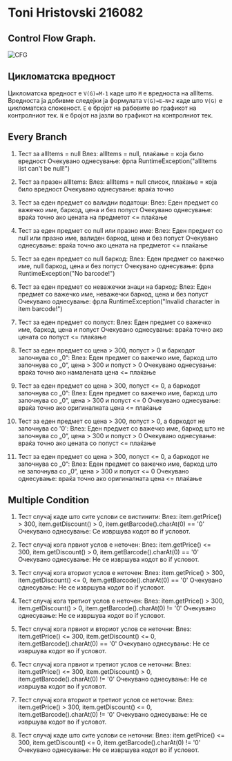 # Toni Hristovski 216082

## Control Flow Graph.
![CFG](https://github.com/tonihristovski/SI_2024_lab2_216082/assets/28952002/a7417270-65d6-4564-9260-61c0d9b15c0b)

## Цикломатска вредност

Цикломатска вредност е `V(G)=М-1` каде што `М` е вредноста на allItems.
Вредноста ја добивме следејки ја формулата `V(G)=E−N+2` каде што
`V(G)` е цикломатска сложеност.
`E` е бројот на рабовите во графикот на контролниот тек.
`N` е бројот на јазли во графикот на контролниот тек.

## Every Branch

1. Тест за allItems = null
 Влез: allItems = null, плаќање = која било вредност
 Очекувано однесување: фрла RuntimeException("allItems list can't be null!")

2. Тест за празен allItems:
 Влез: allItems = null список, плаќање = која било вредност
 Очекувано однесување: враќа точно

3. Тест за еден предмет со валидни податоци:
 Влез: Еден предмет со важечко име, баркод, цена и без попуст
 Очекувано однесување: враќа точно ако цената на предметот <= плаќање

4. Тест за еден предмет со null или празно име:
 Влез: Еден предмет со null или празно име, валиден баркод, цена и без попуст
 Очекувано однесување: враќа точно ако цената на предметот <= плаќање

5. Тест за еден предмет со null баркод:
 Влез: Еден предмет со важечко име, null баркод, цена и без попуст
 Очекувано однесување: фрла RuntimeException("No barcode!")

6. Тест за еден предмет со неважечки знаци на баркод:
 Влез: Еден предмет со важечко име, неважечки баркод, цена и без попуст
 Очекувано однесување: фрла RuntimeException("Invalid character in item barcode!")

7. Тест за еден предмет со попуст:
 Влез: Еден предмет со важечко име, баркод, цена и попуст
 Очекувано однесување: враќа точно ако цената со попуст <= плаќање

8. Тест за еден предмет со цена > 300, попуст > 0 и баркодот започнува со „0“:
 Влез: Еден предмет со важечко име, баркод што започнува со „0“, цена > 300 и попуст > 0
 Очекувано однесување: враќа точно ако намалената цена <= плаќање

9. Тест за еден предмет со цена > 300, попуст <= 0, а баркодот започнува со „0“:
 Влез: Еден предмет со важечко име, баркод што започнува со „0“, цена > 300 и попуст <= 0
 Очекувано однесување: враќа точно ако оригиналната цена <= плаќање

10. Тест за еден предмет со цена > 300, попуст > 0, а баркодот не започнува со '0':
 Влез: Еден предмет со важечко име, баркод што не започнува со „0“, цена > 300 и попуст > 0
 Очекувано однесување: враќа точно ако цената со попуст <= плаќање

11. Тест за еден предмет со цена > 300, попуст <= 0, а баркодот не започнува со „0“:
 Влез: Еден предмет со важечко име, баркод што не започнува со „0“, цена > 300 и попуст <= 0
 Очекувано однесување: враќа точно ако оригиналната цена <= плаќање

## Multiple Condition

1. Тест случај каде што сите услови се вистинити:
Влез: item.getPrice() > 300, item.getDiscount() > 0, item.getBarcode().charAt(0) == '0'
Очекувано однесување: Се извршува кодот во if условот.

2. Тест случај кога првиот услов е неточен:
Влез: item.getPrice() <= 300, item.getDiscount() > 0, item.getBarcode().charAt(0) == '0'
Очекувано однесување: Не се извршува кодот во if условот.

3. Тест случај кога вториот услов е неточен:
Влез: item.getPrice() > 300, item.getDiscount() <= 0, item.getBarcode().charAt(0) == '0'
Очекувано однесување: Не се извршува кодот во if условот.

4. Тест случај кога третиот услов е неточен:
Влез: item.getPrice() > 300, item.getDiscount() > 0, item.getBarcode().charAt(0) != '0'
Очекувано однесување: Не се извршува кодот во if условот.

5. Тест случај кога првиот и вториот услов се неточни:
Влез: item.getPrice() <= 300, item.getDiscount() <= 0, item.getBarcode().charAt(0) == '0'
Очекувано однесување: Не се извршува кодот во if условот.

6. Тест случај кога првиот и третиот услов се неточни:
Влез: item.getPrice() <= 300, item.getDiscount() > 0, item.getBarcode().charAt(0) != '0'
Очекувано однесување: Не се извршува кодот во if условот.

7. Тест случај кога вториот и третиот услов се неточни:
Влез: item.getPrice() > 300, item.getDiscount() <= 0, item.getBarcode().charAt(0) != '0'
Очекувано однесување: Не се извршува кодот во if условот.

8. Тест случај каде што сите услови се неточни:
Влез: item.getPrice() <= 300, item.getDiscount() <= 0, item.getBarcode().charAt(0) != '0'
Очекувано однесување: Не се извршува кодот во if условот.
